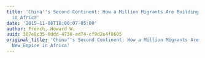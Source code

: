 ```yaml
---
title: 'China''s Second Continent: How a Million Migrants Are Building a New Empire
  in Africa'
date: '2015-11-08T18:00:07-05:00'
author: French, Howard W.
uuid: 307e8c35-0ddd-4738-ad74-cf9d2e4f8605
original_title: 'China''s Second Continent: How a Million Migrants Are Building a
  New Empire in Africa'
---
```


